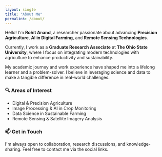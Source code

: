 ```yaml
---
layout: single
title: "About Me"
permalink: /about/
---
```


Hello! I'm **Rohit Anand**, a researcher passionate about advancing **Precision Agriculture**, **AI in Digital Farming**, and **Remote Sensing Technologies**.

Currently, I work as a **Graduate Research Associate** at **The Ohio State University**, where I focus on integrating modern technologies with agriculture to enhance productivity and sustainability.

My academic journey and work experience have shaped me into a lifelong learner and a problem-solver. I believe in leveraging science and data to make a tangible difference in real-world challenges.

### 🔍 Areas of Interest
- Digital & Precision Agriculture
- Image Processing & AI in Crop Monitoring
- Data Science in Sustainable Farming
- Remote Sensing & Satellite Imagery Analysis

### 📫 Get in Touch
I'm always open to collaboration, research discussions, and knowledge-sharing.
Feel free to contact me via the social links.
